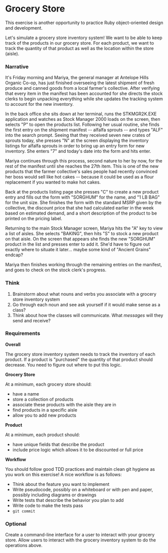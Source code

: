 # Grocery Store
This exercise is another opportunity to practice Ruby object-oriented design and development.

Let's simulate a grocery store inventory system! We want to be able to keep track of the products in our grocery store. For each product, we want to track the quantity of that product as well as the location within the store (aisle).

### Narrative
It's Friday morning and Mariya, the general manager at Antelope Hills Organic Co-op, has just finished overseeing the latest shipment of fresh produce and canned goods from a local farmer's collective. After verifying that every item in the manifest has been accounted for she directs the stock clerks to begin unpacking everything while she updates the tracking system to account for the new inventory.

In the back office she sits down at her terminal, runs the STKMGR2K.EXE application and watches as Stock Manager 2000 loads on the screen, then selects "P" to open the products list. Following her usual routine, she finds the first entry on the shipment manifest -- alfalfa sprouts -- and types "ALF" into the search prompt. Seeing that they received seven new crates of sprouts today, she presses "N" at the screen displaying the inventory listings for alfalfa sprouts in order to bring up an entry form for new inventory. She enters "7" and today's date into the form and hits enter.

Mariya continues through this process, second nature to her by now, for the rest of the manifest until she reaches the 27th item. This is one of the new products that the farmer collective's sales people had recently convinced her boss would sell like hot cakes -- because it could be used as a flour replacement if you wanted to make hot cakes.

Back at the products listing page she presses "C" to create a new product entry and fills out the form with "SORGHUM" for the name, and "1 LB BAG" for the unit size. She finishes the form with the standard MSRP given by the collective, the discount price that she had calculated earlier in the week based on estimated demand, and a short description of the product to be printed on the pricing label.

Returning to the main Stock Manager screen, Mariya hits the "A" key to view a list of aisles. She selects "BAKING", then hits "S" to stock a new product on that aisle. On the screen that appears she finds the new "SORGHUM" product in the list and presses enter to add it. She'd have to figure out exactly where to situate it later... maybe some kind of "Ancient Grains" endcap?

Mariya then finishes working through the remaining entries on the manifest, and goes to check on the stock clerk's progress.

### Think
1. Brainstorm about what nouns and verbs you associate with a grocery store inventory system
1. Go through each noun and see ask yourself if it would make sense as a class?
1. Think about how the classes will communicate. What _messages_ will they send and receive?

### Requirements

**Overall**

The grocery store inventory system needs to track the inventory of each product. If a product is "purchased" the quantity of that product should decrease. You need to figure out where to put this logic.

**Grocery Store**

At a minimum, each grocery store should:
- have a name
- store a collection of products
- associate these products with the aisle they are in
- find products in a specific aisle
- allow you to add new products

**Product**

At a minimum, each product should:
- have unique fields that describe the product
- include price logic which allows it to be discounted or full price

**Workflow**

You should follow good TDD practices and maintain clean git hygiene as you work on this exercise! A nice workflow is as follows:
- Think about the feature you want to implement
- Write pseudocode, possibly on a whiteboard or with pen and paper, possibly including diagrams or drawings
- Write tests that describe the behavior you plan to add
- Write code to make the tests pass
- `git commit`

### Optional
Create a command-line interface for a user to interact with your grocery store. Allow users to interact with the grocery inventory system to do the operations above.
